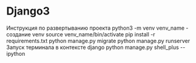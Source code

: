 # Django3
Инструкция по развертыванию проекта
python3 -m venv venv_name - создание venv
source venv_name/bin/activate
pip install -r requirements.txt
python manage.py migrate
python manage.py runserver
Запуск терминала в контексте django
python manage.py shell_plus --ipython